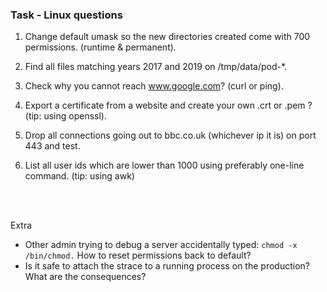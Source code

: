 ### Task - Linux questions 

1. Change default umask so the new directories created come with 700 permissions. (runtime & permanent).

2. Find all files matching years 2017 and 2019 on /tmp/data/pod-*.

3. Check why you cannot reach www.google.com? (curl or ping).

4. Export a certificate from a website and create your own .crt or .pem ? (tip: using openssl).

5. Drop all connections going out to bbc.co.uk (whichever ip it is) on port 443 and test.

6. List all user ids which are lower than 1000 using preferably one-line command. (tip: using awk)

<br><br>

Extra
- Other admin trying to debug a server accidentally typed: `chmod -x /bin/chmod.` How to reset permissions back to default?
- Is it safe to attach the strace to a running process on the production? What are the consequences?
